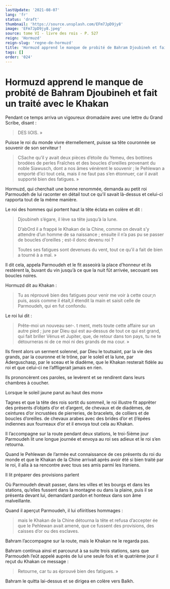 ```yaml
---
lastUpdate: '2021-08-07'
lang: 'fr'
status: 'draft'
thumbnail: 'https://source.unsplash.com/EFm7JpD9jy8'
image: 'EFm7JpD9jy8.jpeg'
source: tome VI - livre des rois - P. 527
reign: 'Hormuzd'
reign-slug: 'regne-de-hormuzd'
title: 'Hormuzd apprend le manque de probité de Bahram Djoubineh et fait un traité avec le Khakan | Le Livre des Rois | Shâhnâmeh'
tags: []
order: '024'
---
```


<!-- LTeX: language=fr -->

# Hormuzd apprend le manque de probité de Bahram Djoubineh et fait un traité avec le Khakan

Pendant ce temps arriva un vigoureux dromadaire avec une lettre du Grand Scribe, disant :

> DES liOlS. »

Puisse le roi du monde vivre éternellement, puisse sa tête couronnée se souvenir de son serviteur !

> CSache qu’il y avait deux pièces d’étoile du Yemeu, des bottines brodées de perles Fraîches et des boucles d’oreilles provenant du noble Siawusch, dont a nos âmes vénèrent le souvenir ; le Pehlewan a emporté d’ici tout cela, mais il ne faut pas s’en étonnuer, car il avait supporté bien des fatigues. »

Hormuzd, qui cherchait une bonne renommée, demanda au petit roi Parmoudeh de lui raconter en détail tout ce qu’il savait là-dessus et celui-ci rapporta tout de la même manière.

Le roi des hommes qui portent haut la tête éclata en colère et dit :

> Djoubineh s’égare, il lève sa tête jusqu’à la lune.
>
> D’abOrd il a frappé le Khakan de la Chine, comme on devait s’y attendre d’un homme de sa naissance ; ensuite il n’a pas pu se passer de boucles d’oreilles ; est-il donc devenu roi ?
>
> Toutes ses fatigues sont devenues du vent, tout ce qu’il a fait de bien a tourné à a mal. »

Il dit cela, appela Parmoudeh et le fit asseoirà la place d’honneur et ils restèrent la, buvant du vin jusqu’à ce que la nuit fût arrivée, secouant ses boucles noires.

Hormuzd dit au Khakan :

> Tu as réprouvé bien des fatigues pour venir me voir à cette cour;n puis, assis comme il était,il étendit la main et saisit celle de Parmoudeh, qui en fut confondu.

Le roi lui dit :

> Prête-moi un nouveau ser-. t ment, mets toute cette affaire sur un autre pied ; jure par Dieu qui est au-dessus de tout ce qui est grand, qui fait briller Vénus et Jupiter, que, de retour dans ton pays, tu ne te détourneras ni de ce moi ni des grands de ma cour. »

Ils firent alors un serment solennel, par Dieu le toutsaint, par la vie des grands, par la couronne et le trône, par le soleil et la lune, par Aderguschasp, par le sceau et le diadème, que le Khakan resterait fidèle au roi et que celui-ci ne l’affligerait jamais en rien.

Ils prononcèrent ces paroles, se levèrent et se rendirent dans leurs chambres à coucher.

Lorsque le soleil jaune parut au haut des mon»

Tagnes et que la tête des rois sortit du sommeil, le roi illustre fit apprêter des présents d’objets d’or et d’argent, de chevaux et de diadèmes, de ceintures d’or incrustées de pierreries, de bracelets, de colliers et de boucles d’oreilles. de chevaux arabes avec des brides d’or et (l’épées indiennes aux fourreaux d’or et il envoya tout cela au Khakan.

Il l’accompagne sur la route pendant deux stations, le troi-5ième jour Parmoudeh lit une longue journée et envoya au roi ses adieux et le roi s’en retourna.

Quand le Pehlewan de l’armée eut connaissance de ces présents du roi du monde et que le Khakan de la Chine arrivait après avoir été si bien traité par le roi, il alla à sa rencontre avec tous ses amis parmi les Iraniens.

Il lit préparer des provisions parlent

Où Parmoudeh devait passer, dans les villes et les bourgs et dans les stations, qu’elles fussent dans la montagne ou dans la plaine, puis il se présenta devant lui, demandant pardon et honteux dans son âme malveillante.

Quand il aperçut Parmoudeh, il lui ofiiritlses hommages :

> mais le Khakan de la Chine détourna la tête et refusa d’accepter ée que le Pehlewan avait amené, que ce fussent des provisions, des caisses d’or ou des esclaves.

Bahram l’accompagne sur la route, mais le Khakan ne le regarda pas.

Bahram continua ainsi et parcourut à sa suite trois stations, sans que Parmoudeh l’eût appelé auprès de lui une seule fois et le quatrième jour il reçut du Khakan ce message :

> Retourne, car tu as éprouvé bien des fatigues. »

Bahram le quitta lai-dessus et se dirigea en colère vers Balkh.
